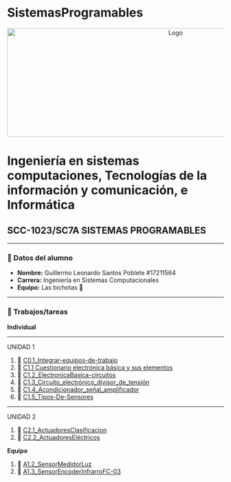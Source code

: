 # SistemasProgramables

<p align="center">
    <img alt="Logo" src="https://www.tijuana.tecnm.mx/wp-content/uploads/2014/11/Heading-Ing-sistemas-768x252.png" width=768 height=252>
</p>

# Ingeniería en sistemas computaciones, Tecnologías de la información y comunicación, e Informática

## SCC-1023/SC7A SISTEMAS PROGRAMABLES

---

### :green_book: Datos del alumno

* **Nombre:** Guillermo Leonardo Santos Poblete #17211564
* **Carrera:** Ingeniería en Sistemas Computacionales
* **Equipo:** Las bichotas :nail_care:
---

### :green_book: Trabajos/tareas​
**Individual**

--------
UNIDAD 1
1. :blue_book: [C0.1_Integrar-equipos-de-trabajo](docs/C0.1_Integrar-equipos-de-trabajo_GuillermoSantos.md)
2. :blue_book: [C1.1 Cuestionario electrónica básica y sus elementos](docs/C1.1_ElectronicaBasica-y-elementos_GuillermoSantos.md)
3. :blue_book: [C1.2_ElectronicaBasica-circuitos](docs/C1.2_ElectronicaBasica-circuitos_GuillermoSantos.md )
4. :blue_book: [C1.3_Circuito_electrónico_divisor_de_tensión](docs/C1.3_Circuito-electrónico-divisor-de-tensión_GuillermoSantos.md )
5. :blue_book: [C1.4_Acondicionador_señal_amplificador](docs/C1.4_Acondicionador_señal_amplificador-GuillermoSantos.md )
6. :blue_book: [C1.5_Tipos-De-Sensores](docs/C1.5_Tipos-De-Sensores_GuillermoSantos.md )

--------
UNIDAD 2
1. 🍕 [C2.1_ActuadoresClasificacion](docs/C2.1_ActuadoresClasificacion_GuillermoSantos.md)
2. 🍕 [C2.2_ActuadoresEléctricos](docs/C2.2_ActuadoresElectricos_GuillermoSantos.md)

**Equipo** 
1. :nail_care:  [A1.2_SensorMedidorLuz](docs/A1.2_SensorMedidorLuz_GuillermoSantos.md)
2. :nail_care:  [A1.3_SensorEncoderInfrarroFC-03](docs/A1.3_GuillermoSantos_LasBichotas.md)

